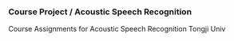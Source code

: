 ### Course Project / Acoustic Speech Recognition
Course Assignments for Acoustic Speech Recognition Tongji Univ
